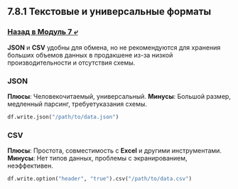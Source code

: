 ## 7.8.1 Текстовые и универсальные форматы

### [Назад в Модуль 7 ⤶](/data/Module7/readme.md)

**JSON** и **CSV** удобны для обмена, но не рекомендуются для хранения больших объемов данных в продакшене из-за низкой 
производительности и отсутствия схемы.  

### JSON
**Плюсы**: Человекочитаемый, универсальный.
**Минусы**: Большой размер, медленный парсинг, требуетуказания схемы.

```python
df.write.json("/path/to/data.json")
```

### CSV
**Плюсы**: Простота, совместимость с **Excel** и другими инструментами.
**Минусы**: Нет типов данных, проблемы с экранированием, неэффективен.

```python
df.write.option("header", "true").csv("/path/to/data.csv")
```